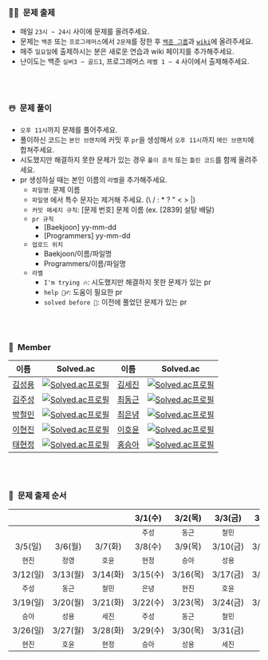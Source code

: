 ### 🎅🏻&nbsp;&nbsp;문제 출제
- 매일 `23시 ~ 24시` 사이에 문제를 올려주세요.
- 문제는 `백준` 또는 `프로그래머스`에서 `2문제`를 정한 후 [`백준 그룹`](https://www.acmicpc.net/group/practice/15438)과 [`wiki`](https://github.com/Sigmaflo/Algorithm-Study/wiki)에 올려주세요.
- 매주 `일요일`에 출제하시는 분은 새로운 연습과 wiki 페이지를 추가해주세요.
- 난이도는 백준 `실버3 ~ 골드1`, 프로그래머스 `레벨 1 ~ 4` 사이에서 출제해주세요.

<br><br>

### ☃️&nbsp;&nbsp;문제 풀이
- `오후 11시`까지 문제를 풀어주세요.
- 풀이하신 코드는 `본인 브랜치`에 커밋 후 `pr`을 생성해서 `오후 11시`까지 `메인 브랜치`에 합쳐주세요.
- 시도했지만 해결하지 못한 문제가 있는 경우 `풀이 흔적` 또는 `틀린 코드`를 함께 올려주세요.
- pr 생성하실 때는 본인 이름의 `라벨`을 추가해주세요.
  - `파일명`: 문제 이름
  - `파일명` 에서 특수 문자는 제거해 주세요. (\ / : * ? " < > |)
  - `커밋 메세지 규칙`: [문제 번호] 문제 이름 (ex. [2839] 설탕 배달)
  - `pr 규칙`
    - [Baekjoon] yy-mm-dd
    - [Programmers] yy-mm-dd
  - `업로드 위치`
    - Baekjoon/이름/파일명
    - Programmers/이름/파일명
  - `라벨`
    - `I'm trying 🔥`: 시도했지만 해결하지 못한 문제가 있는 pr
    - `help 🙋‍♂️`: 도움이 필요한 pr
    - `solved before 📝`: 이전에 풀었던 문제가 있는 pr

<br><br>

### 🎄&nbsp;&nbsp;Member
|이름|Solved.ac|이름|Solved.ac|
|--|--|--|--|
|[김성용](https://github.com/Soeng-dev)|[![Solved.ac프로필](http://mazassumnida.wtf/api/mini/generate_badge?boj=tjddyd1565)](https://solved.ac/tjddyd1565)|[김세진](https://github.com/kim-se-jin)|[![Solved.ac프로필](http://mazassumnida.wtf/api/mini/generate_badge?boj=mong7399)](https://solved.ac/mong7399)|
|[김주성](https://github.com/sigmaflo)|[![Solved.ac프로필](http://mazassumnida.wtf/api/mini/generate_badge?boj=sigmaflo2)](https://solved.ac/sigmaflo2)|[최동근](https://github.com/reddevilmidzy)|[![Solved.ac프로필](http://mazassumnida.wtf/api/mini/generate_badge?boj=cdg0228)](https://solved.ac/cdg0228)|
|[박철민](https://github.com/fe26min)|[![Solved.ac프로필](http://mazassumnida.wtf/api/mini/generate_badge?boj=fe26min)](https://solved.ac/fe26min)|[최은녕](https://github.com/doseee)|[![Solved.ac프로필](http://mazassumnida.wtf/api/mini/generate_badge?boj=doseee)](https://solved.ac/doseee)|
|[이현진](https://github.com/ramelHJ)|[![Solved.ac프로필](http://mazassumnida.wtf/api/mini/generate_badge?boj=ehj1107)](https://solved.ac/ehj1107)|[이호윤](https://github.com/HoYoon-Lee)|[![Solved.ac프로필](http://mazassumnida.wtf/api/mini/generate_badge?boj=silvernyangz)](https://solved.ac/silvernyangz)|
|[태현정](https://github.com/staehj)|[![Solved.ac프로필](http://mazassumnida.wtf/api/mini/generate_badge?boj=sophiatae33)](https://solved.ac/sophiatae33)|[홍승아](https://github.com/SeungAh-Hong)|[![Solved.ac프로필](http://mazassumnida.wtf/api/mini/generate_badge?boj=ghdtmddk1516)](https://solved.ac/ghdtmddk1516)|


<br><br>

### 🧣&nbsp;&nbsp;문제 출제 순서
||||3/1(수)|3/2(목)|3/3(금)|3/4(토)|
|:-:|:-:|:-:|:-:|:-:|:-:|:-:|
||||`주성`|`동근`|`철민`|`은녕`|
|3/5(일)|3/6(월)|3/7(화)|3/8(수)|3/9(목)|3/10(금)|3/11(토)|
|`현진`|`정영`|`호윤`|`현정`|`승아`|`성용`|`세진`|
|3/12(일)|3/13(월)|3/14(화)|3/15(수)|3/16(목)|3/17(금)|3/18(토)|
|`주성`|`동근`|`철민`|`은녕`|`현진`|`호윤`|`현정`|
|3/19(일)|3/20(월)|3/21(화)|3/22(수)|3/23(목)|3/24(금)|3/25(토)|
|`승아`|`성용`|`세진`|`주성`|`동근`|`철민`|`은녕`|
|3/26(일)|3/27(월)|3/28(화)|3/29(수)|3/30(목)|3/31(금)||
|`현진`|`호윤`|`현정`|`승아`|`성용`|`세진`||
